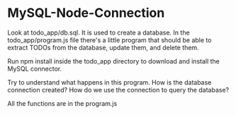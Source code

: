 # MySQL-Node-Connection

Look at todo_app/db.sql. It is used to create a database. In the todo_app/program.js file there's a little program that should be able to extract TODOs from the database, update them, and delete them.

Run npm install inside the todo_app directory to download and install the MySQL connector.

Try to understand what happens in this program. How is the database connection created? How do we use the connection to query the database?

All the functions are in the program.js
